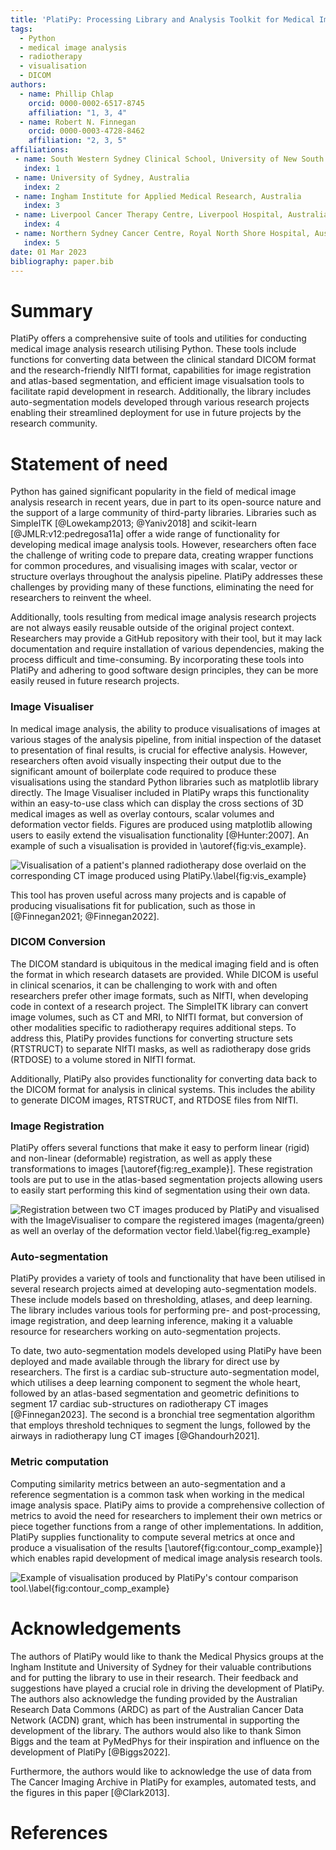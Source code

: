 ```yaml
---
title: 'PlatiPy: Processing Library and Analysis Toolkit for Medical Imaging in Python'
tags:
  - Python
  - medical image analysis
  - radiotherapy
  - visualisation
  - DICOM
authors:
  - name: Phillip Chlap
    orcid: 0000-0002-6517-8745
    affiliation: "1, 3, 4"
  - name: Robert N. Finnegan
    orcid: 0000-0003-4728-8462
    affiliation: "2, 3, 5"
affiliations:
 - name: South Western Sydney Clinical School, University of New South Wales, Australia
   index: 1
 - name: University of Sydney, Australia
   index: 2
 - name: Ingham Institute for Applied Medical Research, Australia
   index: 3
 - name: Liverpool Cancer Therapy Centre, Liverpool Hospital, Australia
   index: 4
 - name: Northern Sydney Cancer Centre, Royal North Shore Hospital, Australia
   index: 5
date: 01 Mar 2023
bibliography: paper.bib
---
```


# Summary

PlatiPy offers a comprehensive suite of tools and utilities for conducting medical image analysis research utilising Python. These tools include functions for converting data between the clinical standard DICOM format and the research-friendly NIfTI format, capabilities for image registration and atlas-based segmentation, and efficient image visualsation tools to facilitate rapid development in research. Additionally, the library includes auto-segmentation models developed through various research projects enabling their streamlined deployment for use in future projects by the research community.

# Statement of need

Python has gained significant popularity in the field of medical image analysis research in recent years, due in part to its open-source nature and the support of a large community of third-party libraries. Libraries such as SimpleITK [@Lowekamp2013; @Yaniv2018] and scikit-learn [@JMLR:v12:pedregosa11a] offer a wide range of functionality for developing medical image analysis tools. However, researchers often face the challenge of writing code to prepare data, creating wrapper functions for common procedures, and visualising images with scalar, vector or structure overlays throughout the analysis pipeline. PlatiPy addresses these challenges by providing many of these functions, eliminating the need for researchers to reinvent the wheel.

Additionally, tools resulting from medical image analysis research projects are not always easily reusable outside of the original project context. Researchers may provide a GitHub repository with their tool, but it may lack documentation and require installation of various dependencies, making the process difficult and time-consuming. By incorporating these tools into PlatiPy and adhering to good software design principles, they can be more easily reused in future research projects.

### Image Visualiser

In medical image analysis, the ability to produce visualisations of images at various stages of the analysis pipeline, from initial inspection of the dataset to presentation of final results, is crucial for effective analysis. However, researchers often avoid visually inspecting their output due to the significant amount of boilerplate code required to produce these visualisations using the standard Python libraries such as matplotlib library directly. The Image Visualiser included in PlatiPy wraps this functionality within an easy-to-use class which can display the cross sections of 3D medical images as well as overlay contours, scalar volumes and deformation vector fields. Figures are produced using matplotlib allowing users to easily extend the visualisation functionality [@Hunter:2007]. An example of such a visualisation is provided in \autoref{fig:vis_example}.

![Visualisation of a patient's planned radiotherapy dose overlaid on the corresponding CT image produced using PlatiPy.\label{fig:vis_example}](figure_1.png)

This tool has proven useful across many projects and is capable of producing visualisations fit for publication, such as those in [@Finnegan2021; @Finnegan2022].

### DICOM Conversion

The DICOM standard is ubiquitous in the medical imaging field and is often the format in which research datasets are provided. While DICOM is useful in clinical scenarios, it can be challenging to work with and often researchers prefer other image formats, such as NIfTI, when developing code in context of a research project. The SimpleITK library can convert image volumes, such as CT and MRI, to NIfTI format, but conversion of other modalities specific to radiotherapy requires additional steps. To address this, PlatiPy provides functions for converting structure sets (RTSTRUCT) to separate NIfTI masks, as well as radiotherapy dose grids (RTDOSE) to a volume stored in NIfTI format.

Additionally, PlatiPy also provides functionality for converting data back to the DICOM format for analysis in clinical systems. This includes the ability to generate DICOM images, RTSTRUCT, and RTDOSE files from NIfTI.

### Image Registration

PlatiPy offers several functions that make it easy to perform linear (rigid) and non-linear (deformable) registration, as well as apply these transformations to images [\autoref{fig:reg_example}]. These registration tools are put to use in the atlas-based segmentation projects allowing users to easily start performing this kind of segmentation using their own data.

![Registration between two CT images produced by PlatiPy and visualised with the ImageVisualiser to compare the registered images (magenta/green) as well an overlay of the deformation vector field.\label{fig:reg_example}](figure_2.png)

### Auto-segmentation

PlatiPy provides a variety of tools and functionality that have been utilised in several research projects aimed at developing auto-segmentation models. These include models based on thresholding, atlases, and deep learning. The library includes various tools for performing pre- and post-processing, image registration, and deep learning inference, making it a valuable resource for researchers working on auto-segmentation projects.

To date, two auto-segmentation models developed using PlatiPy have been deployed and made available through the library for direct use by researchers. The first is a cardiac sub-structure auto-segmentation model, which utilises a deep learning component to segment the whole heart, followed by an atlas-based segmentation and geometric definitions to segment 17 cardiac sub-structures on radiotherapy CT images [@Finnegan2023]. The second is a bronchial tree segmentation algorithm that employs threshold techniques to segment the lungs, followed by the airways in radiotherapy lung CT images [@Ghandourh2021].

### Metric computation

Computing similarity metrics between an auto-segmentation and a reference segmentation is a common task when working in the medical image analysis space. PlatiPy aims to provide a comprehensive collection of metrics to avoid the need for researchers to implement their own metrics or piece together functions from a range of other implementations. In addition, PlatiPy supplies functionality to compute several metrics at once and produce a visualisation of the results [\autoref{fig:contour_comp_example}] which enables rapid development of medical image analysis research tools.

![Example of visualisation produced by PlatiPy's contour comparison tool.\label{fig:contour_comp_example}](figure_3.png)

# Acknowledgements

The authors of PlatiPy would like to thank the Medical Physics groups at the Ingham Institute and University of Sydney for their valuable contributions and for putting the library to use in their research. Their feedback and suggestions have played a crucial role in driving the development of PlatiPy. The authors also acknowledge the funding provided by the Australian Research Data Commons (ARDC) as part of the Australian Cancer Data Network (ACDN) grant, which has been instrumental in supporting the development of the library. The authors would also like to thank Simon Biggs and the team at PyMedPhys for their inspiration and influence on the development of PlatiPy [@Biggs2022].

Furthermore, the authors would like to acknowledge the use of data from The Cancer Imaging Archive in PlatiPy for examples, automated tests, and the figures in this paper [@Clark2013].

# References

